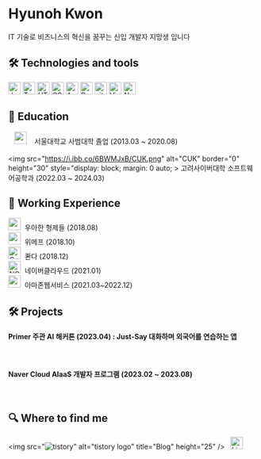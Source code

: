 # Hyunoh Kwon 
IT 기술로 비즈니스의 혁신을 꿈꾸는 신입 개발자 지망생 입니다



## 🛠  Technologies and tools

<a name="learning-now"></a>

<img src="https://img.shields.io/badge/JavaScript-282C34?logo=javascript&logoColor=F7DF1E" alt="JavaScript logo" title="JavaScript" height="25" />

<img src="https://img.shields.io/badge/TypeScript-282C34?logo=typescript&logoColor=3178C6" alt="TypeScript logo" title="TypeScript" height="25" />

<img src="https://img.shields.io/badge/HTML5-282C34?logo=html5&logoColor=E34F26" alt="HTML5 logo" title="HTML5" height="25" />

<img src="https://img.shields.io/badge/CSS3-282C34?logo=css3&logoColor=1572B6" alt="CSS3 logo" title="CSS3" height="25" />

<img src="https://img.shields.io/badge/Android-282C34?logo=android&logoColor=3DDC84" alt="Android logo" title="Android" height="25" />

<img src="https://img.shields.io/badge/React Native-282C34?logo=react&logoColor=61DAFB" alt="React Native logo" title="React Native" height="25" />

<img src="https://img.shields.io/badge/git-282C34?logo=git&logoColor=F05032" alt="git logo" title="git" height="25" />

<img src="https://img.shields.io/badge/VS%20Code-282C34?logo=visual-studio-code&logoColor=007ACC" alt="Visual Studio Code logo" title="Visual Studio Code" height="25" />

<img src="https://img.shields.io/badge/Node.js-282C34?logo=node.js&logoColor=339933" alt="Node.js logo" title="Node.js" height="25" />


<a name="learning-next"></a>

## 📖  Education

&nbsp;&nbsp;&nbsp;<img src="https://i.ibb.co/64R40W3/snu.png" alt="snu" border="0" height="25" > &nbsp;&nbsp; 서울대학교 사범대학 졸업 (2013.03 ~ 2020.08)
&nbsp;
<br><br>
<img src="https://i.ibb.co/6BWMJxB/CUK.png" alt="CUK" border="0" height="30" style="display: block; margin: 0 auto; > 고려사이버대학 소프트웨어공학과 (2022.03 ~ 2024.03)


## 👾  Working Experience
<img src="https://i.ibb.co/TBYYZdm/woowa-bros.png" alt="woowa-bros" border="0" height="25" width="25"> &nbsp;우아한 형제들 (2018.08)<br>
<img src="https://i.ibb.co/zXGSPR7/wemaf.png" alt="wemaf" border="0" height="25" width="25"> &nbsp;위메프 (2018.10)<br>
<img src="https://i.ibb.co/kG0vR9B/Qanda.jpg" alt="Qanda" border="0" height="25" width="25"> &nbsp;콴다 (2018.12)<br>
<img src="https://i.ibb.co/92tyDNZ/NCP.png" alt="NCP" border="0" height="25" width="25"> &nbsp;네이버클라우드 (2021.01)<br>
<img src="https://i.ibb.co/0M0yzp6/awslogo.png" alt="awslogo" border="0" height="25" width="25"> &nbsp;아마존웹서비스 (2021.03~2022.12)<br>


## 🛠   Projects 

<h4>Primer 주관 AI 해커톤 (2023.04) : Just-Say 대화하며 외국어를 연습하는 앱</h4> <br>

<h4>Naver Cloud AIaaS 개발자 프로그램 (2023.02 ~ 2023.08)</h4> <br>


## 🔍  Where to find me

<img src="<img src="https://i.ibb.co/dPtSQV2/tistory.jpg" alt="tistory" border="0">" alt="tistory logo" title="Blog" height="25" />
&nbsp;
[<img src="https://img.shields.io/badge/LinkedIn-282C34?logo=linkedin&logoColor=0077B5" alt="LinkedIn logo" title="LinkedIn" height="25" />](https://https://www.linkedin.com/in/현오-권-395684188/)

